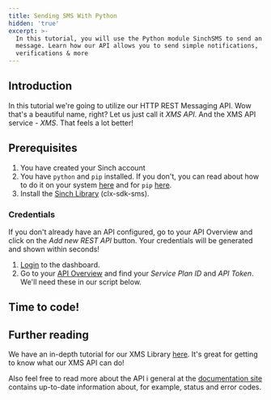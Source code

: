 ```yaml
---
title: Sending SMS With Python
hidden: 'true'
excerpt: >-
  In this tutorial, you will use the Python module SinchSMS to send an SMS
  message. Learn how our API allows you to send simple notifications,
  verifications & more
---
```


## Introduction

In this tutorial we're going to utilize our HTTP REST Messaging API. Wow that's a beautiful name, right? Let us just call it *XMS API*. And the XMS API service - *XMS*. That feels a lot better!

## Prerequisites

1. You have created your Sinch account
2. You have `python` and `pip` installed. If you don't, you can read about how to do it on your system [here](https://www.python.org/downloads/) and for `pip` [here](https://pip.pypa.io/en/stable/installing/).
3. Install the [Sinch Library](https://pypi.org/project/clx-sdk-xms/) (clx-sdk-sms).

### Credentials

If you don't already have an API configured, go to your API Overview and click on the *Add new REST API* button. Your credentials will be generated and shown within seconds!

1. [Login](https://dashboard.sinch.com/login) to the dashboard.
2. Go to your [API Overview](https://dashboard.sinch.com/sms/api/rest) and find your *Service Plan ID* and *API Token*. We'll need these in our script below.

## Time to code!



## Further reading

We have an in-depth tutorial for our XMS Library [here](https://clxcommunications.github.io/sdk-xms-python/tutorial.html). It's great for getting to know what our XMS API can do!

Also feel free to read more about the API i general at the [documentation site](https://developers.sinch.com/docs/sms) contains up-to-date information about, for example, status and error codes.
